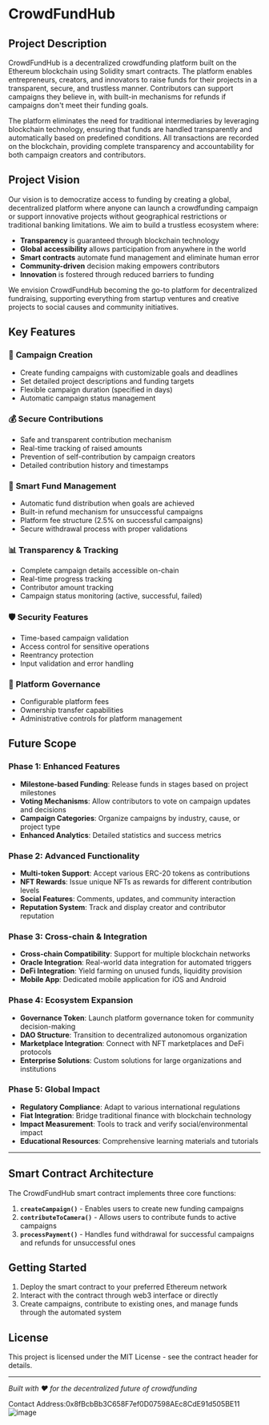 # CrowdFundHub

## Project Description

CrowdFundHub is a decentralized crowdfunding platform built on the Ethereum blockchain using Solidity smart contracts. The platform enables entrepreneurs, creators, and innovators to raise funds for their projects in a transparent, secure, and trustless manner. Contributors can support campaigns they believe in, with built-in mechanisms for refunds if campaigns don't meet their funding goals.

The platform eliminates the need for traditional intermediaries by leveraging blockchain technology, ensuring that funds are handled transparently and automatically based on predefined conditions. All transactions are recorded on the blockchain, providing complete transparency and accountability for both campaign creators and contributors.

## Project Vision

Our vision is to democratize access to funding by creating a global, decentralized platform where anyone can launch a crowdfunding campaign or support innovative projects without geographical restrictions or traditional banking limitations. We aim to build a trustless ecosystem where:

- **Transparency** is guaranteed through blockchain technology
- **Global accessibility** allows participation from anywhere in the world
- **Smart contracts** automate fund management and eliminate human error
- **Community-driven** decision making empowers contributors
- **Innovation** is fostered through reduced barriers to funding

We envision CrowdFundHub becoming the go-to platform for decentralized fundraising, supporting everything from startup ventures and creative projects to social causes and community initiatives.

## Key Features

### 🚀 **Campaign Creation**
- Create funding campaigns with customizable goals and deadlines
- Set detailed project descriptions and funding targets
- Flexible campaign duration (specified in days)
- Automatic campaign status management

### 💰 **Secure Contributions**
- Safe and transparent contribution mechanism
- Real-time tracking of raised amounts
- Prevention of self-contribution by campaign creators
- Detailed contribution history and timestamps

### 🔄 **Smart Fund Management**
- Automatic fund distribution when goals are achieved
- Built-in refund mechanism for unsuccessful campaigns
- Platform fee structure (2.5% on successful campaigns)
- Secure withdrawal process with proper validations

### 📊 **Transparency & Tracking**
- Complete campaign details accessible on-chain
- Real-time progress tracking
- Contributor amount tracking
- Campaign status monitoring (active, successful, failed)

### 🛡️ **Security Features**
- Time-based campaign validation
- Access control for sensitive operations
- Reentrancy protection
- Input validation and error handling

### 👥 **Platform Governance**
- Configurable platform fees
- Ownership transfer capabilities
- Administrative controls for platform management

## Future Scope

### Phase 1: Enhanced Features
- **Milestone-based Funding**: Release funds in stages based on project milestones
- **Voting Mechanisms**: Allow contributors to vote on campaign updates and decisions
- **Campaign Categories**: Organize campaigns by industry, cause, or project type
- **Enhanced Analytics**: Detailed statistics and success metrics

### Phase 2: Advanced Functionality
- **Multi-token Support**: Accept various ERC-20 tokens as contributions
- **NFT Rewards**: Issue unique NFTs as rewards for different contribution levels
- **Social Features**: Comments, updates, and community interaction
- **Reputation System**: Track and display creator and contributor reputation

### Phase 3: Cross-chain & Integration
- **Cross-chain Compatibility**: Support for multiple blockchain networks
- **Oracle Integration**: Real-world data integration for automated triggers
- **DeFi Integration**: Yield farming on unused funds, liquidity provision
- **Mobile App**: Dedicated mobile application for iOS and Android

### Phase 4: Ecosystem Expansion
- **Governance Token**: Launch platform governance token for community decision-making
- **DAO Structure**: Transition to decentralized autonomous organization
- **Marketplace Integration**: Connect with NFT marketplaces and DeFi protocols
- **Enterprise Solutions**: Custom solutions for large organizations and institutions

### Phase 5: Global Impact
- **Regulatory Compliance**: Adapt to various international regulations
- **Fiat Integration**: Bridge traditional finance with blockchain technology
- **Impact Measurement**: Tools to track and verify social/environmental impact
- **Educational Resources**: Comprehensive learning materials and tutorials

---

## Smart Contract Architecture

The CrowdFundHub smart contract implements three core functions:

1. **`createCampaign()`** - Enables users to create new funding campaigns
2. **`contributeToCamera()`** - Allows users to contribute funds to active campaigns
3. **`processPayment()`** - Handles fund withdrawal for successful campaigns and refunds for unsuccessful ones

## Getting Started

1. Deploy the smart contract to your preferred Ethereum network
2. Interact with the contract through web3 interface or directly
3. Create campaigns, contribute to existing ones, and manage funds through the automated system

## License

This project is licensed under the MIT License - see the contract header for details.

---

*Built with ❤️ for the decentralized future of crowdfunding*

Contact Address:0x8fBcbBb3C658F7ef0D07598AEc8CdE91d505BE11
![image](https://github.com/user-attachments/assets/76803e15-cade-45f3-a7f6-f54abe4336f8)
